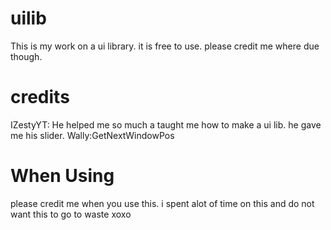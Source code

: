 # uilib
This is my work on a ui library. it is free to use. please credit me where due though.
# credits
IZestyYT: He helped me so much a taught me how to make a ui lib. he gave me his slider.
Wally:GetNextWindowPos
# When Using
please credit me when you use this. i spent alot of time on this and do not want this to go to waste xoxo
